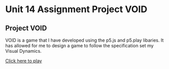 # Unit 14 Assignment  Project VOID

## Project VOID

VOID is a game that I have developed using the p5.js and p5.play libaries. It has allowed for me to design a game to follow the specification set my Visual Dynamics.

[Click here to play](https://davidjonesada.github.io/p5-unit14/p5play/ "Click here to play") 
